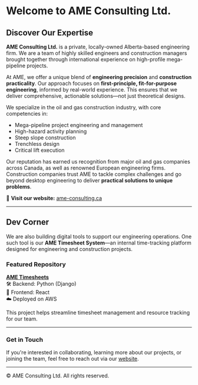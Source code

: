# Welcome to AME Consulting Ltd.

## Discover Our Expertise

**AME Consulting Ltd.** is a private, locally-owned Alberta-based engineering firm. We are a team of highly skilled engineers and construction managers brought together through international experience on high-profile mega-pipeline projects.

At AME, we offer a unique blend of **engineering precision** and **construction practicality**. Our approach focuses on **first-principle, fit-for-purpose engineering**, informed by real-world experience. This ensures that we deliver comprehensive, actionable solutions—not just theoretical designs.

We specialize in the oil and gas construction industry, with core competencies in:
- Mega-pipeline project engineering and management
- High-hazard activity planning
- Steep slope construction
- Trenchless design
- Critical lift execution

Our reputation has earned us recognition from major oil and gas companies across Canada, as well as renowned European engineering firms. Construction companies trust AME to tackle complex challenges and go beyond desktop engineering to deliver **practical solutions to unique problems**.

🔗 **Visit our website:** [ame-consulting.ca](https://www.ame-consulting.ca/)

---

## Dev Corner

We are also building digital tools to support our engineering operations. One such tool is our **AME Timesheet System**—an internal time-tracking platform designed for engineering and construction projects.

### Featured Repository

**[AME Timesheets](https://github.com/AME-Consulting-Ltd/AME-Timesheets)**  
🛠 Backend: Python (Django)  
🎨 Frontend: React  
☁️ Deployed on AWS  

This project helps streamline timesheet management and resource tracking for our team.

---

### Get in Touch

If you're interested in collaborating, learning more about our projects, or joining the team, feel free to reach out via our [website](https://www.ame-consulting.ca/).

---

© AME Consulting Ltd. All rights reserved.
